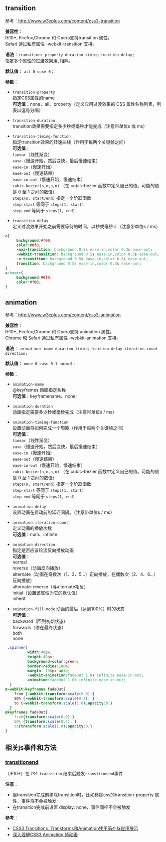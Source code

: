 ## transition
参考：http://www.w3cplus.com/content/css3-transition  

**兼容性**：  
IE10+, Firefox,Chrome 和 Opera支持transition 属性。  
Safari 通过私有属性 -webkit-transition 支持。  


**语法**：`transition: property duration timing-function delay;`  
指定多个属性的过渡效果用`,`相隔。

**默认值**：
`all 0 ease 0；`

**参数**：
- `transition-property`   
指定CSS属性的name  
**可选值**：none、all、property（定义应用过渡效果的 CSS 属性名称列表，列表以逗号分隔）


- `transition-duration`   
 transition效果需要指定多少秒或毫秒才能完成（注意带单位s 或 ms）


- `transition-timing-function`   
 指定transition效果的转速曲线（作用于每两个关键帧之间）  
**可选值**：   
`linear`（线性渐变）   
`ease`（慢速开始，然后变快，最后慢速结束）  
`ease-in`（慢速开始）  
`ease-out`（慢速结束）  
`ease-in-out`（慢速开始，慢速结束）  
`cubic-bezier(n,n,n,n)` （在 cubic-bezier 函数中定义自己的值。可能的值是 0 至 1 之间的数值）  
`steps(n, start/end)` 指定一个阶跃函数  
`step-start` 等同于 `steps(1, start)`  
`step-end` 等同于 `steps(1, end)`  


- `transition-delay`  
定义过渡效果开始之前需要等待的时间，以秒或毫秒计（注意带单位s / ms）

```css
a{
     background:#f00;
     color:#0f0;
     -moz-transition: background 0.5s ease-in,color 0.3s ease-out;
     -webkit-transition: background 0.5s ease-in,color 0.3s ease-out;
     -o-transition: background 0.5s ease-in,color 0.3s ease-out;
     transition: background 0.5s ease-in,color 0.3s ease-out;  
}
a:hover{
     background:#0f0;
     color:#f00;
}
```

## animation
参考：http://www.w3cplus.com/content/css3-animation  

**兼容性**：  
IE10+, Firefox,Chrome 和 Opera支持 animation 属性。  
Chrome 和 Safari 通过私有属性 -webkit-animation 支持。  

**语法**：
`animation: name duration timing-function delay iteration-count direction;`  

**默认值**：
`none 0 ease 0 1 normal;`

**参数**：
- `animation-name`   
 @keyframes 动画指定名称   
**可选值**：keyframename、none;


- `animation-duration`   
 动画指定需要多少秒或毫秒完成（注意带单位s / ms）


- `animation-timing-function`   
 设置动画将如何完成一个周期（作用于每两个关键帧之间）  
**可选值**：   
`linear`（线性渐变）   
`ease`（慢速开始，然后变快，最后慢速结束）  
`ease-in`（慢速开始）  
`ease-out`（慢速结束）  
`ease-in-out`（慢速开始，慢速结束）  
`cubic-bezier(n,n,n,n)` （在 cubic-bezier 函数中定义自己的值。可能的值是 0 至 1 之间的数值）  
`steps(n, start/end)` 指定一个阶跃函数  
`step-start` 等同于 `steps(1, start)`    
`step-end` 等同于 `steps(1, end)`    


- `animation-delay`  
设置动画在启动前的延迟间隔。（注意带单位s / ms）


- `animation-iteration-count`  
定义动画的播放次数  
**可选值**：num、infinite


- `animation-direction`  
指定是否应该轮流反向播放动画  
**可选值**：  
normal   
reverse（动画反向播放）  
alternate（动画在奇数次（1、3、5...）正向播放，在偶数次（2、4、6...）反向播放）  
alternate-reverse（与alternate相反）  
initial（设置该属性为它的默认值）  
inherit


- `animation-fill-mode`
动画的最后（达到100%）时的状态  
**可选值**：  
backward（回到初始状态）  
forwards（停在最终状态）  
both  
none  


```css
 .spinner{
          width:40px;
          height:40px;
          background-color:green;
          border-radius:100%;
          margin: 100px auto;
          -webkit-animation:fadeOut 1.0s infinite ease-in-out;
          animation:fadeOut 1.0s infinite ease-in-out;
  }
@-webkit-keyframes fadeOut{
    from {-webkit-transform:scale(0.0);}
    50% {-webkit-transform:scale(0.4); }
    to {-webkit-transform:scale(1.0);opacity:0;}
  }
@keyframes fadeOut{
    from{transform:scale(0.0);}
    50% {transform:scale(0.4); }
    to{transform:scale(1.0);opacity:0;}
}
```

## 相关js事件和方法
### [transitionend](https://developer.mozilla.org/zh-CN/docs/Web/Events/transitionend)
（IE10+）在 `CSS transition` 结束后触发`transitionend`事件

**注意**：
- 当transition完成前移除transition时，比如移除css的transition-property 属性，事件将不会被触发
- 在transition完成前设置 display: none，事件同样不会被触发

**参考**：
- [CSS3 Transitions, Transforms和Animation使用简介与应用展示](http://www.zhangxinxu.com/wordpress/2010/11/css3-transitions-transforms-animation-introduction/)
- [深入理解CSS3 Animation 帧动画](http://www.cnblogs.com/aaronjs/p/4642015.html)
